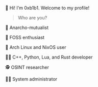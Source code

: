 👋 Hi! I'm 0xb1b1. Welcome to my profile!

> Who are you?

🏴 Anarcho-mutualist

🥷 FOSS enthusiast

🧙 Arch Linux and NixOS user

🧑‍💻 C++, Python, Lua, and Rust developer

🕵️ OSINT researcher

🧑‍✈️ System administrator

